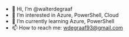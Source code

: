 - 👋 Hi, I’m @walterdegraaf
- 👀 I’m interested in Azure, PowerShell, Cloud
- 🌱 I’m currently learning Azure, PowerShell
- 📫 How to reach me: wdegraaf93@gmail.com

<!---
walterdegraaf/walterdegraaf is a ✨ special ✨ repository because its `README.md` (this file) appears on your GitHub profile.
You can click the Preview link to take a look at your changes.
--->

